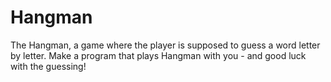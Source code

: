# Hangman

The Hangman, a game where the player is supposed to guess a word letter by letter. Make a program that plays Hangman with you - and good luck with the guessing!